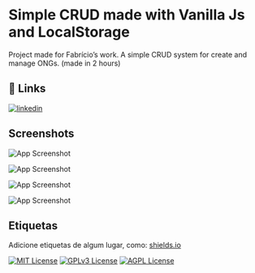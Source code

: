 
# Simple CRUD made with Vanilla Js and LocalStorage

Project made for Fabrício’s work. A simple CRUD system for create and manage ONGs. (made in 2 hours)


## 🔗 Links
[![linkedin](https://img.shields.io/badge/linkedin-0A66C2?style=for-the-badge&logo=linkedin&logoColor=white)](https://www.linkedin.com/in/jvdebossan/ )

## Screenshots

![App Screenshot](https://cdn.discordapp.com/attachments/816121169602019330/1247390447878541335/image.png?ex=665fda62&is=665e88e2&hm=37062a2338a2460f8b066a1f90792871a34246da064e9f281732610566ec8d13&)

![App Screenshot](https://media.discordapp.net/attachments/816121169602019330/1247390638429835334/image.png?ex=665fda8f&is=665e890f&hm=2bbdba6d4f4de1ae0b43c69a1739abc5d68b7dde0fe82ab75b6496fb8d7b48e9&=&format=webp&quality=lossless&width=1267&height=670)

![App Screenshot](https://media.discordapp.net/attachments/816121169602019330/1247390798564036608/image.png?ex=665fdab5&is=665e8935&hm=4aef17859048918044b5bff4ed09a85d067b71f2fa423b4af892726fc2540d06&=&format=webp&quality=lossless&width=1267&height=670)

![App Screenshot](https://media.discordapp.net/attachments/816121169602019330/1247390880470401074/image.png?ex=665fdac9&is=665e8949&hm=526b9c7b60a4032bab7068e141e82881efdddc62f881843a5d139d1c3b52e082&=&format=webp&quality=lossless&width=1263&height=670)


## Etiquetas

Adicione etiquetas de algum lugar, como: [shields.io](https://shields.io/)

[![MIT License](https://img.shields.io/badge/License-MIT-green.svg)](https://choosealicense.com/licenses/mit/)
[![GPLv3 License](https://img.shields.io/badge/License-GPL%20v3-yellow.svg)](https://opensource.org/licenses/)
[![AGPL License](https://img.shields.io/badge/license-AGPL-blue.svg)](http://www.gnu.org/licenses/agpl-3.0)

